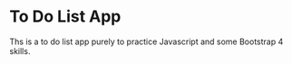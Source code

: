 # To Do List App

Ths is a to do list app purely to practice Javascript and some Bootstrap 4 skills.
